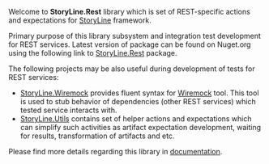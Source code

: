 Welcome to **StoryLine.Rest** library which is set of REST-specific actions and expectations for [StoryLine](https://github.com/DiamondDragon/StoryLine/wiki) framework.

Primary purpose of this library subsystem and integration test development for REST services. Latest version of package can be found on Nuget.org using the following link to [StoryLine.Rest](https://www.nuget.org/packages/StoryLine.Rest/) package.

The following projects may be also useful during development of tests for REST services:
* [StoryLine.Wiremock](https://www.nuget.org/packages/StoryLine.Wiremock/) provides fluent syntax for [Wiremock](http://wiremock.org/) tool. This tool is used to stub behavior of dependencies (other REST services) which tested service interacts with.
* [StoryLine.Utils](https://www.nuget.org/packages/StoryLine.Utils/) contains set of helper actions and expectations which can simplify such activities as artifact expectation development, waiting for results, transformation of artifacts and etc.

Please find more details regarding this library in [documentation](https://github.com/DiamondDragon/StoryLine.Rest/wiki).
